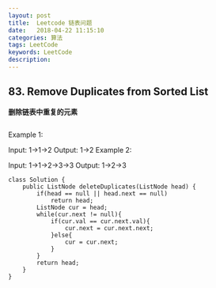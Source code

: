 ```yaml
---
layout: post
title:  Leetcode 链表问题
date:   2018-04-22 11:15:10
categories: 算法
tags: LeetCode
keywords: LeetCode
description: 
---
```


## 83. Remove Duplicates from Sorted List
**删除链表中重复的元素**
```
```
Example 1:

Input: 1->1->2
Output: 1->2
Example 2:

Input: 1->1->2->3->3
Output: 1->2->3
```
class Solution {
    public ListNode deleteDuplicates(ListNode head) {
        if(head == null || head.next == null)
            return head;
        ListNode cur = head;
        while(cur.next != null){
            if(cur.val == cur.next.val){
                cur.next = cur.next.next;
            }else{
                cur = cur.next; 
            }
        }
        return head;
    }
}
```
